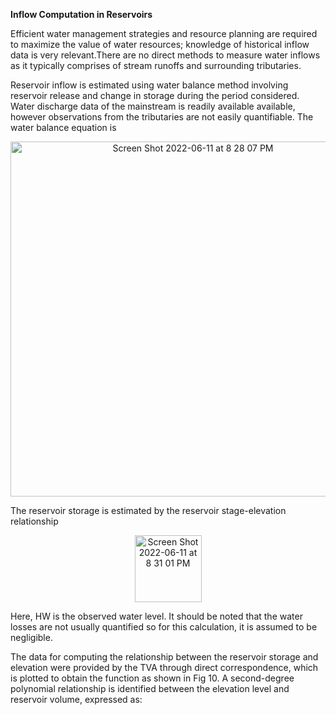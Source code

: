 
**Inflow Computation in Reservoirs**

Efficient water management strategies and resource planning are required to maximize the value of water resources; knowledge of historical inflow data is very relevant.There are no direct methods to measure water inflows as it typically comprises of stream runoffs and surrounding tributaries. 

Reservoir inflow is estimated using water balance method involving reservoir release and change in storage during the period considered. Water discharge data of the mainstream is readily available available, however observations from the tributaries are not easily quantifiable. The water balance equation is

<p align="center">

<img width="568" alt="Screen Shot 2022-06-11 at 8 28 07 PM" src="https://user-images.githubusercontent.com/107319637/173209262-cf43e84f-1e59-4d93-a587-d7b657c343f1.png">
</p>

The reservoir storage is estimated by the reservoir stage-elevation relationship
<p align="center">
<img width="107" alt="Screen Shot 2022-06-11 at 8 31 01 PM" src="https://user-images.githubusercontent.com/107319637/173209314-16e866a9-ce47-4f3b-bcb0-9962ff3c7646.png">
</p>
Here, HW is the observed water level. It should be noted that the water losses are not usually quantified so for this calculation, it is assumed to be negligible.


The data for computing the relationship between the reservoir storage and elevation were provided by the TVA through direct correspondence, which is plotted to obtain the function as shown in Fig 10. A second-degree polynomial relationship is identified between the elevation level and reservoir volume, expressed as:
